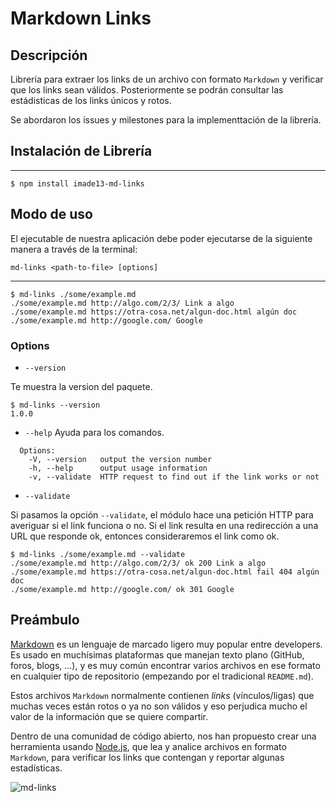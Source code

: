 # Markdown Links

## Descripción
Librería para extraer los links de un archivo con formato `Markdown` y verificar que los links sean válidos. Posteriormente se podrán consultar las estádisticas de los links únicos y rotos.

Se abordaron los issues y milestones para la implementtación de la librería. 

## Instalación de Librería
---
~~~
$ npm install imade13-md-links
~~~

## Modo de uso
El ejecutable de nuestra aplicación debe poder ejecutarse de la siguiente manera a través de la terminal:

`md-links <path-to-file> [options]`

---
~~~
$ md-links ./some/example.md
./some/example.md http://algo.com/2/3/ Link a algo
./some/example.md https://otra-cosa.net/algun-doc.html algún doc
./some/example.md http://google.com/ Google
~~~

### Options
*  `--version`

Te muestra la version del paquete.

~~~
$ md-links --version
1.0.0
~~~

*  `--help`
Ayuda para los comandos.
~~~
  Options:
    -V, --version   output the version number
    -h, --help      output usage information
    -v, --validate  HTTP request to find out if the link works or not
~~~

*  `--validate`

Si pasamos la opción `--validate`, el módulo hace una petición HTTP para averiguar si el link funciona o no. Si el link resulta en una redirección a una URL que responde ok, entonces consideraremos el link como ok.

~~~
$ md-links ./some/example.md --validate
./some/example.md http://algo.com/2/3/ ok 200 Link a algo
./some/example.md https://otra-cosa.net/algun-doc.html fail 404 algún doc
./some/example.md http://google.com/ ok 301 Google
~~~

## Preámbulo

[Markdown](https://es.wikipedia.org/wiki/Markdown) es un lenguaje de marcado
ligero muy popular entre developers. Es usado en muchísimas plataformas que
manejan texto plano (GitHub, foros, blogs, ...), y es muy común
encontrar varios archivos en ese formato en cualquier tipo de repositorio
(empezando por el tradicional `README.md`).

Estos archivos `Markdown` normalmente contienen _links_ (vínculos/ligas) que
muchas veces están rotos o ya no son válidos y eso perjudica mucho el valor de
la información que se quiere compartir.

Dentro de una comunidad de código abierto, nos han propuesto crear una
herramienta usando [Node.js](https://nodejs.org/), que lea y analice archivos
en formato `Markdown`, para verificar los links que contengan y reportar
algunas estadísticas.

![md-links](https://user-images.githubusercontent.com/110297/42118443-b7a5f1f0-7bc8-11e8-96ad-9cc5593715a6.jpg)



